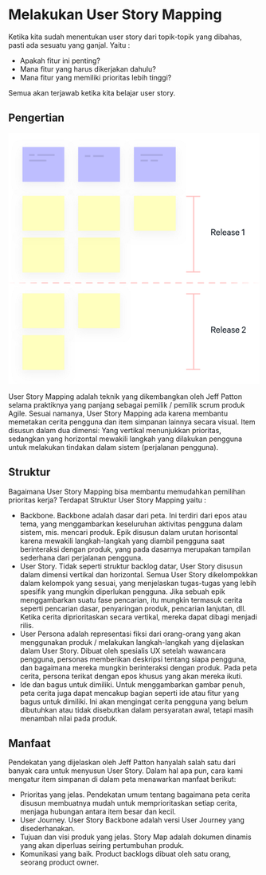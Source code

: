 # Melakukan User Story Mapping

Ketika kita sudah menentukan user story dari topik-topik yang dibahas, pasti ada sesuatu yang ganjal. Yaitu :

* Apakah fitur ini penting?
* Mana fitur yang harus dikerjakan dahulu?
* Mana fitur yang memiliki prioritas lebih tinggi?

Semua akan terjawab ketika kita belajar user story.

## Pengertian

![User Story Mapping](../../assets/story_mapping.png)

User Story Mapping adalah teknik yang dikembangkan oleh Jeff Patton selama praktiknya yang panjang sebagai pemilik / pemilik scrum produk Agile. Sesuai namanya, User Story Mapping ada karena membantu memetakan cerita pengguna dan item simpanan lainnya secara visual. Item disusun dalam dua dimensi: Yang vertikal menunjukkan prioritas, sedangkan yang horizontal mewakili langkah yang dilakukan pengguna untuk melakukan tindakan dalam sistem (perjalanan pengguna).

## Struktur

Bagaimana User Story Mapping bisa membantu memudahkan pemilihan prioritas kerja? Terdapat Struktur User Story Mapping yaitu :

* Backbone. Backbone adalah dasar dari peta. Ini terdiri dari epos atau tema, yang menggambarkan keseluruhan aktivitas pengguna dalam sistem, mis. mencari produk. Epik disusun dalam urutan horisontal karena mewakili langkah-langkah yang diambil pengguna saat berinteraksi dengan produk, yang pada dasarnya merupakan tampilan sederhana dari perjalanan pengguna.
* User Story. Tidak seperti struktur backlog datar, User Story disusun dalam dimensi vertikal dan horizontal. Semua User Story dikelompokkan dalam kelompok yang sesuai, yang menjelaskan tugas-tugas yang lebih spesifik yang mungkin diperlukan pengguna. Jika sebuah epik menggambarkan suatu fase pencarian, itu mungkin termasuk cerita seperti pencarian dasar, penyaringan produk, pencarian lanjutan, dll. Ketika cerita diprioritaskan secara vertikal, mereka dapat dibagi menjadi rilis.
* User Persona adalah representasi fiksi dari orang-orang yang akan menggunakan produk / melakukan langkah-langkah yang dijelaskan dalam User Story. Dibuat oleh spesialis UX setelah wawancara pengguna, personas memberikan deskripsi tentang siapa pengguna, dan bagaimana mereka mungkin berinteraksi dengan produk. Pada peta cerita, persona terikat dengan epos khusus yang akan mereka ikuti.
* Ide dan bagus untuk dimiliki. Untuk menggambarkan gambar penuh, peta cerita juga dapat mencakup bagian seperti ide atau fitur yang bagus untuk dimiliki. Ini akan mengingat cerita pengguna yang belum dibutuhkan atau tidak disebutkan dalam persyaratan awal, tetapi masih menambah nilai pada produk.

## Manfaat

Pendekatan yang dijelaskan oleh Jeff Patton hanyalah salah satu dari banyak cara untuk menyusun User Story. Dalam hal apa pun, cara kami mengatur item simpanan di dalam peta menawarkan manfaat berikut:

* Prioritas yang jelas. Pendekatan umum tentang bagaimana peta cerita disusun membuatnya mudah untuk memprioritaskan setiap cerita, menjaga hubungan antara item besar dan kecil.
* User Journey. User Story Backbone adalah versi User Journey yang disederhanakan.
* Tujuan dan visi produk yang jelas. Story Map adalah dokumen dinamis yang akan diperluas seiring pertumbuhan produk.
* Komunikasi yang baik. Product backlogs dibuat oleh satu orang, seorang product owner.
